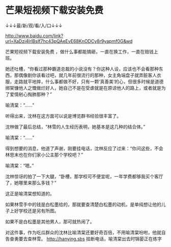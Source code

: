 # 芒果短视频下载安装免费

↓↓↓最/新/观/看/入/口↓↓↓

http://www.baidu.com/link?url=XaDzi4lrlBsIf7hc43pQAeEvE68KnODCy8r9yapmf0G&wd

芒果短视频下载安装免费
，做什么事都能搞砸，一直在换工作，一直在赔钱上班。

她还吐槽，“你看过那种霸道总裁的小说没有？你这种人设，应该也不会看那种东西，那偶像剧你该看过吧，就几年前很流行的那种，女主角端盘子就弄脏客人衣服，走路就平地摔，什么事都做不好，只有一颗‘真善美’的心，但很多时候是道德绑架慷他人之慨做烂好人，她自己不是在受虐就是在原谅他人的路上，或者就是为了爱情剜心掏肺那种？”

喻清棠：“……”

听得出来，沈林在这方面可以说是博览群书经验很丰富了。

沈林做了最后总结，“林雪的人生经历表明，她基本是这几种的结合体。”

喻清棠：“……”

得到想要的消息，他道了声谢，刚要挂电话，沈林反应了过来：“你问这些，不会林思末也在你们家小公主那个学校吧？”

喻清棠：“嗯。”

沈林惊讶的拍了一下大腿，“卧槽，那学校可不便宜呢，一年学费都够我买个客厅了，她哪里来那么多钱？”

这正是喻清棠想知道的。

如果林雪手中的钱是白松墨给的，那就要查清楚白松墨的动机，是单纯想让他的儿子上好学校还是另有所图。

如果不是白松墨是其他男人，那可就热闹了。

对这件事，作为吃瓜群众的沈林比喻清棠还要好奇百倍，不用喻清棠吩咐，他就自告奋勇要去查林雪。
http://hanying.sbs
挂断电话，喻清棠出去时锦晏正在练字
